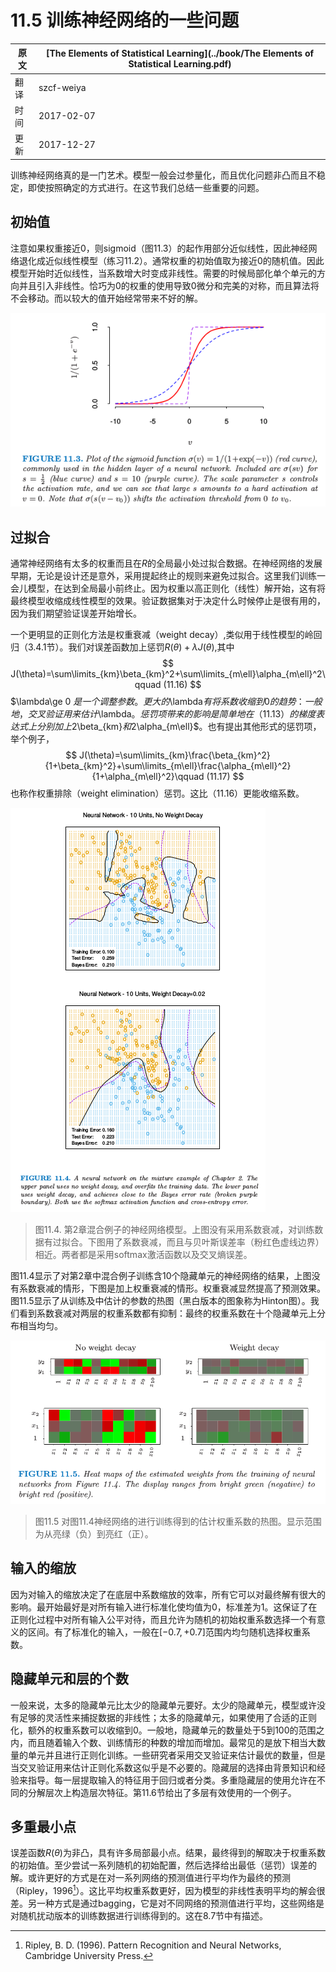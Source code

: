 # 11.5 训练神经网络的一些问题

| 原文   | [The Elements of Statistical Learning](../book/The Elements of Statistical Learning.pdf) |
| ---- | ---------------------------------------- |
| 翻译   | szcf-weiya                               |
| 时间   | 2017-02-07                               |
|更新|2017-12-27|

训练神经网络真的是一门艺术。模型一般会过参量化，而且优化问题非凸而且不稳定，即使按照确定的方式进行。在这节我们总结一些重要的问题。

## 初始值

注意如果权重接近0，则sigmoid（图11.3）的起作用部分近似线性，因此神经网络退化成近似线性模型（练习11.2）。通常权重的初始值取为接近0的随机值。因此模型开始时近似线性，当系数增大时变成非线性。需要的时候局部化单个单元的方向并且引入非线性。恰巧为0的权重的使用导致0微分和完美的对称，而且算法将不会移动。而以较大的值开始经常带来不好的解。

![](../img/11/fig11.3.png)

## 过拟合

通常神经网络有太多的权重而且在$R$的全局最小处过拟合数据。在神经网络的发展早期，无论是设计还是意外，采用提起终止的规则来避免过拟合。这里我们训练一会儿模型，在达到全局最小前终止。因为权重以高正则化（线性）解开始，这有将最终模型收缩成线性模型的效果。验证数据集对于决定什么时候停止是很有用的，因为我们期望验证误差开始增长。

一个更明显的正则化方法是权重衰减（weight decay）,类似用于线性模型的岭回归（3.4.1节）。我们对误差函数加上惩罚$R(\theta)+\lambda J(\theta)$,其中
$$
J(\theta)=\sum\limits_{km}\beta_{km}^2+\sum\limits_{m\ell}\alpha_{m\ell}^2\qquad (11.16)
$$
$\lambda\ge 0 $是一个调整参数。更大的$\lambda$有将系数收缩到0的趋势：一般地，交叉验证用来估计$\lambda$。惩罚项带来的影响是简单地在（11.13）的梯度表达式上分别加上$2\beta_{km}$和$2\alpha_{m\ell}$。也有提出其他形式的惩罚项，举个例子，
$$
J(\theta)=\sum\limits_{km}\frac{\beta_{km}^2}{1+\beta_{km}^2}+\sum\limits_{m\ell}\frac{\alpha_{m\ell}^2}{1+\alpha_{m\ell}^2}\qquad (11.17)
$$
也称作权重排除（weight elimination）惩罚。这比（11.16）更能收缩系数。

![](../img/11/fig11.4.png)

> 图11.4. 第2章混合例子的神经网络模型。上图没有采用系数衰减，对训练数据有过拟合。下图用了系数衰减，而且与贝叶斯误差率（粉红色虚线边界）相近。两者都是采用softmax激活函数以及交叉熵误差。

图11.4显示了对第2章中混合例子训练含10个隐藏单元的神经网络的结果，上图没有系数衰减的情形，下图是加上权重衰减的情形。权重衰减显然提高了预测效果。图11.5显示了从训练及中估计的参数的热图（黑白版本的图象称为Hinton图）。我们看到系数衰减对两层的权重系数都有抑制：最终的权重系数在十个隐藏单元上分布相当均匀。

![](../img/11/fig11.5.png)

> 图11.5 对图11.4神经网络的进行训练得到的估计权重系数的热图。显示范围为从亮绿（负）到亮红（正）。

## 输入的缩放

因为对输入的缩放决定了在底层中系数缩放的效率，所有它可以对最终解有很大的影响。最开始最好是对所有输入进行标准化使均值为0，标准差为1。这保证了在正则化过程中对所有输入公平对待，而且允许为随机的初始权重系数选择一个有意义的区间。有了标准化的输入，一般在$[-0.7,+0.7]$范围内均匀随机选择权重系数。

## 隐藏单元和层的个数

一般来说，太多的隐藏单元比太少的隐藏单元要好。太少的隐藏单元，模型或许没有足够的灵活性来捕捉数据的非线性；太多的隐藏单元，如果使用了合适的正则化，额外的权重系数可以收缩到0。一般地，隐藏单元的数量处于5到100的范围之内，而且随着输入个数、训练情形的种数的增加而增加。最常见的是放下相当大数量的单元并且进行正则化训练。一些研究者采用交叉验证来估计最优的数量，但是当交叉验证用来估计正则化系数这似乎是不必要的。隐藏层的选择由背景知识和经验来指导。每一层提取输入的特征用于回归或者分类。多重隐藏层的使用允许在不同的分解层次上构造层次特征。第11.6节给出了多层有效使用的一个例子。

## 多重最小点

误差函数$R(\theta)$为非凸，具有许多局部最小点。结果，最终得到的解取决于权重系数的初始值。至少尝试一系列随机的初始配置，然后选择给出最低（惩罚）误差的解。或许更好的方式是在对一系列网络的预测值进行平均作为最终的预测（Ripley，1996[^1]）。这比平均权重系数更好，因为模型的非线性表明平均的解会很差。另一种方式是通过bagging，它是对不同网络的预测值进行平均，这些网络是对随机扰动版本的训练数据进行训练得到的。这在8.7节中有描述。

[^1]: Ripley, B. D. (1996). Pattern Recognition and Neural Networks, Cambridge University Press.
